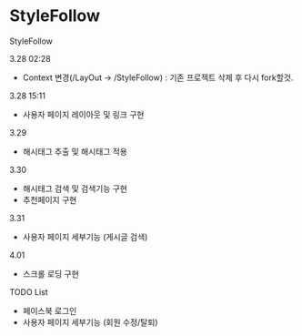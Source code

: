 # StyleFollow
StyleFollow

3.28 02:28
 - Context 변경(/LayOut -> /StyleFollow) : 기존 프로젝트 삭제 후 다시 fork할것.
 
3.28 15:11
 - 사용자 페이지 레이아웃 및 링크 구현
 
3.29
 - 해시태그 추출 및 해시태그 적용
 
3.30
 - 해시태그 검색 및 검색기능 구현
 - 추천페이지 구현
 
3.31
 - 사용자 페이지 세부기능 (게시글 검색)
 
4.01
 - 스크롤 로딩 구현
 
 TODO List
  - 페이스북 로그인
  - 사용자 페이지 세부기능 (회원 수정/탈퇴)

